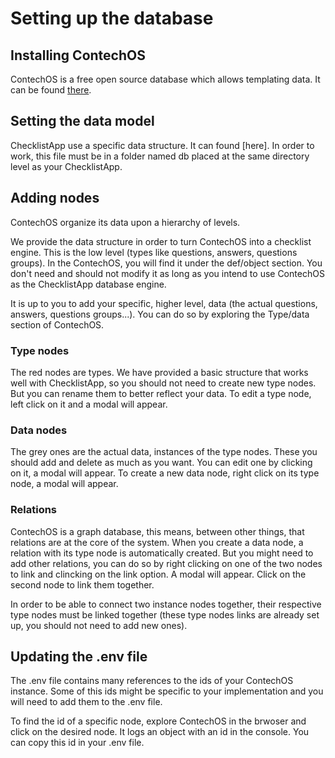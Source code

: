 # Setting up the database

## Installing ContechOS

ContechOS is a free open source database which allows templating data.
It can be found [there](https://github.com/nikolai4D/ContechOS).

## Setting the data model

ChecklistApp use a specific data structure. It can found [here].
In order to work, this file must be in a folder named db placed at the same directory level as your ChecklistApp.

## Adding nodes

ContechOS organize its data upon a hierarchy of levels.

We provide the data structure in order to turn ContechOS into a checklist engine.
This is the low level (types like questions, answers, questions groups).
In the ContechOS, you will find it under the def/object section. You don't need and should not modify it as long as you intend to use ContechOS as the ChecklistApp database engine.

It is up to you to add your specific, higher level, data (the actual questions, answers, questions groups...).
You can do so by exploring the Type/data section of ContechOS.

### Type nodes

The red nodes are types. We have provided a basic structure that works well with ChecklistApp, so you should not need to create new type nodes. But you can rename them to better reflect your data.
To edit a type node, left click on it and a modal will appear.

### Data nodes

The grey ones are the actual data, instances of the type nodes. These you should add and delete as much as you want.
You can edit one by clicking on it, a modal will appear.
To create a new data node, right click on its type node, a modal will appear.

### Relations

ContechOS is a graph database, this means, between other things, that relations are at the core of the system. When you create a data node, a relation with its type node is automatically created. But you might need to add other relations, you can do so by right clicking on one of the two nodes to link and clincking on the link option.
A modal will appear. Click on the second node to link them together.

In order to be able to connect two instance nodes together, their respective type nodes must be linked together (these type nodes links are already set up, you should not need to add new ones).

## Updating the .env file

The .env file contains many references to the ids of your ContechOS instance.
Some of this ids might be specific to your implementation and you will need to add them to the .env file.

To find the id of a specific node, explore ContechOS in the brwoser and click on the desired node.
It logs an object with an id in the console. You can copy this id in your .env file.